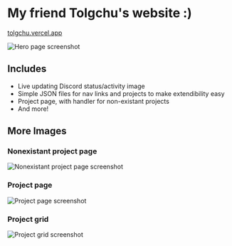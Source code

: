 # My friend Tolgchu's website :)

[tolgchu.vercel.app](https://tolgchu.vercel.app)

![Hero page screenshot](https://raw.githubusercontent.com/Sidd-underscore/tolgchu-redesign/main/public/screenshots/hero.png)

## Includes

- Live updating Discord status/activity image
- Simple JSON files for nav links and projects to make extendibility easy
- Project page, with handler for non-existant projects
- And more!

## More Images

### Nonexistant project page
![Nonexistant project page screenshot](https://raw.githubusercontent.com/Sidd-underscore/tolgchu-redesign/main/public/screenshots/nonexistant-project.png)

### Project page
![Project page screenshot](https://raw.githubusercontent.com/Sidd-underscore/tolgchu-redesign/main/public/screenshots/project.png)

### Project grid
![Project grid screenshot](https://raw.githubusercontent.com/Sidd-underscore/tolgchu-redesign/main/public/screenshots/projects.png)

